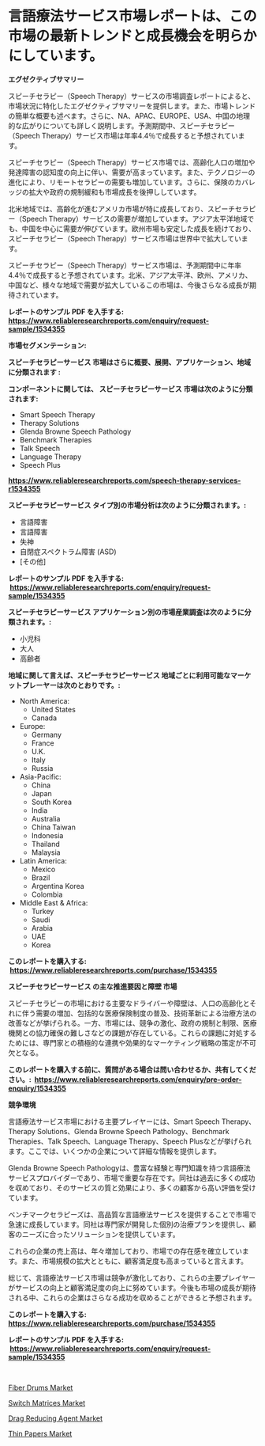 <p><h1>言語療法サービス市場レポートは、この市場の最新トレンドと成長機会を明らかにしています。</h1></p><p><strong>エグゼクティブサマリー</strong></p>
<p><p>スピーチセラピー（Speech Therapy）サービスの市場調査レポートによると、市場状況に特化したエグゼクティブサマリーを提供します。また、市場トレンドの簡単な概要も述べます。さらに、NA、APAC、EUROPE、USA、中国の地理的な広がりについても詳しく説明します。予測期間中、スピーチセラピー（Speech Therapy）サービス市場は年率4.4％で成長すると予想されています。</p><p>スピーチセラピー（Speech Therapy）サービス市場では、高齢化人口の増加や発達障害の認知度の向上に伴い、需要が高まっています。また、テクノロジーの進化により、リモートセラピーの需要も増加しています。さらに、保険のカバレッジの拡大や政府の規制緩和も市場成長を後押ししています。</p><p>北米地域では、高齢化が進むアメリカ市場が特に成長しており、スピーチセラピー（Speech Therapy）サービスの需要が増加しています。アジア太平洋地域でも、中国を中心に需要が伸びています。欧州市場も安定した成長を続けており、スピーチセラピー（Speech Therapy）サービス市場は世界中で拡大しています。</p><p>スピーチセラピー（Speech Therapy）サービス市場は、予測期間中に年率4.4％で成長すると予想されています。北米、アジア太平洋、欧州、アメリカ、中国など、様々な地域で需要が拡大しているこの市場は、今後さらなる成長が期待されています。</p></p>
<p><strong>レポートのサンプル PDF を入手する: <a href="https://www.reliableresearchreports.com/enquiry/request-sample/1534355">https://www.reliableresearchreports.com/enquiry/request-sample/1534355</a></strong></p>
<p><strong>市場セグメンテーション:</strong></p>
<p><strong> スピーチセラピーサービス 市場はさらに概要、展開、アプリケーション、地域に分類されます :</strong></p>
<p><strong>コンポーネントに関しては、 スピーチセラピーサービス 市場は次のように分類されます: &nbsp;</strong></p>
<p><ul><li>Smart Speech Therapy</li><li>Therapy Solutions</li><li>Glenda Browne Speech Pathology</li><li>Benchmark Therapies</li><li>Talk Speech</li><li>Language Therapy</li><li>Speech Plus</li></ul></p>
<p><strong><a href="https://www.reliableresearchreports.com/speech-therapy-services-r1534355">https://www.reliableresearchreports.com/speech-therapy-services-r1534355</a></strong></p>
<p><strong> スピーチセラピーサービス タイプ別の市場分析は次のように分類されます。:</strong></p>
<p><ul><li>言語障害</li><li>言語障害</li><li>失神</li><li>自閉症スペクトラム障害 (ASD)</li><li>[その他]</li></ul></p>
<p><strong>レポートのサンプル PDF を入手する: &nbsp;<a href="https://www.reliableresearchreports.com/enquiry/request-sample/1534355">https://www.reliableresearchreports.com/enquiry/request-sample/1534355</a></strong></p>
<p><strong> スピーチセラピーサービス アプリケーション別の市場産業調査は次のように分類されます。:</strong></p>
<p><ul><li>小児科</li><li>大人</li><li>高齢者</li></ul></p>
<p><strong>地域に関して言えば、スピーチセラピーサービス 地域ごとに利用可能なマーケットプレーヤーは次のとおりです。:</strong></p>
<p><ul>
    <li>
        North America:
        <ul>
            <li>United States</li>
            <li>Canada</li>
        </ul>
    </li>
    <li>
        Europe:
        <ul>
            <li>Germany</li>
            <li>France</li>
            <li>U.K.</li>
            <li>Italy</li>
            <li>Russia</li>
        </ul>
    </li>
    <li>
        Asia-Pacific:
        <ul>
            <li>China</li>
            <li>Japan</li>
            <li>South Korea</li>
            <li>India</li>
            <li>Australia</li>
            <li>China Taiwan</li>
            <li>Indonesia</li>
            <li>Thailand</li>
            <li>Malaysia</li>
        </ul>
    </li>
    <li>
        Latin America:
        <ul>
            <li>Mexico</li>
            <li>Brazil</li>
            <li>Argentina Korea</li>
            <li>Colombia</li>
        </ul>
    </li>
    <li>
        Middle East & Africa:
        <ul>
            <li>Turkey</li>
            <li>Saudi</li>
            <li>Arabia</li>
            <li>UAE</li>
            <li>Korea</li>
        </ul>
    </li>
    </ul></p>
<p><strong>このレポートを購入する: &nbsp;<a href="https://www.reliableresearchreports.com/purchase/1534355">https://www.reliableresearchreports.com/purchase/1534355</a></strong></p>
<p><strong>スピーチセラピーサービス の主な推進要因と障壁 市場</strong></p>
<p><p>スピーチセラピーの市場における主要なドライバーや障壁は、人口の高齢化とそれに伴う需要の増加、包括的な医療保険制度の普及、技術革新による治療方法の改善などが挙げられる。一方、市場には、競争の激化、政府の規制と制限、医療機関との協力確保の難しさなどの課題が存在している。これらの課題に対処するためには、専門家との積極的な連携や効果的なマーケティング戦略の策定が不可欠となる。</p></p>
<p><strong>このレポートを購入する前に、質問がある場合は問い合わせるか、共有してください。:&nbsp; <a href="https://www.reliableresearchreports.com/enquiry/pre-order-enquiry/1534355">https://www.reliableresearchreports.com/enquiry/pre-order-enquiry/1534355</a></strong></p>
<p><strong>競争環境</strong></p>
<p><p>言語療法サービス市場における主要プレイヤーには、Smart Speech Therapy、Therapy Solutions、Glenda Browne Speech Pathology、Benchmark Therapies、Talk Speech、Language Therapy、Speech Plusなどが挙げられます。ここでは、いくつかの企業について詳細な情報を提供します。</p><p>Glenda Browne Speech Pathologyは、豊富な経験と専門知識を持つ言語療法サービスプロバイダーであり、市場で重要な存在です。同社は過去に多くの成功を収めており、そのサービスの質と効果により、多くの顧客から高い評価を受けています。</p><p>ベンチマークセラピーズは、高品質な言語療法サービスを提供することで市場で急速に成長しています。同社は専門家が開発した個別の治療プランを提供し、顧客のニーズに合ったソリューションを提供しています。</p><p>これらの企業の売上高は、年々増加しており、市場での存在感を確立しています。また、市場規模の拡大とともに、顧客満足度も高まっていると言えます。</p><p>総じて、言語療法サービス市場は競争が激化しており、これらの主要プレイヤーがサービスの向上と顧客満足度の向上に努めています。今後も市場の成長が期待される中、これらの企業はさらなる成功を収めることができると予想されます。</p></p>
<p><strong>このレポートを購入する: &nbsp; <a href="https://www.reliableresearchreports.com/purchase/1534355">https://www.reliableresearchreports.com/purchase/1534355</a></strong></p>
<p><strong>レポートのサンプル PDF を入手する: &nbsp;<a href="https://www.reliableresearchreports.com/enquiry/request-sample/1534355">https://www.reliableresearchreports.com/enquiry/request-sample/1534355</a></strong><strong></strong></p>
<p>&nbsp;</p>
<p><p><a href="https://issuu.com/reportprime-2/docs/fiber-drums-market-size-2030.pptx">Fiber Drums Market</a></p><p><a href="https://view.publitas.com/reportprime-1/switch-matrices-market-furnish-information-about-market-size-market-share-market-dynamics-and-projections-spanning-from-2024-to-2031/">Switch Matrices Market</a></p><p><a href="https://military-diascia-e68.notion.site/Decoding-the-Drag-Reducing-Agent-Market-A-Deep-Dive-into-the-Latest-Market-Trends-Market-Segmentat-4ee96e9838ff451082960cefe43b4143">Drag Reducing Agent Market</a></p><p><a href="https://issuu.com/reportprime-2/docs/thin-papers-market-size-2030.pptx">Thin Papers Market</a></p></p>